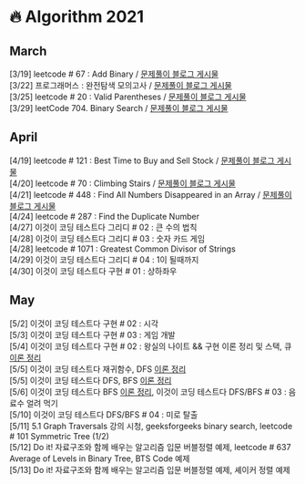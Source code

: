 # 🔥 Algorithm 2021

## March 
[3/19] leetcode # 67 : Add Binary / [문제풀이 블로그 게시물](https://velog.io/@mjhuh263/TIL-102-Algorithm-Leetcode-67.-Add-Binary)<br>
[3/22] 프로그래머스 : 완전탐색 모의고사  / [문제풀이 블로그 게시물](https://velog.io/@mjhuh263/TIL-107-Algorithm-%ED%94%84%EB%A1%9C%EA%B7%B8%EB%9E%98%EB%A8%B8%EC%8A%A4-%EC%99%84%EC%A0%84%ED%83%90%EC%83%89-%EB%AA%A8%EC%9D%98%EA%B3%A0%EC%82%AC)<br>
[3/25] leetcode # 20 : Valid Parentheses  / [문제풀이 블로그 게시물](https://velog.io/@mjhuh263/TIL-108-Algorithm-LeetCode-20.-Valid-Parentheses)<br>
[3/29] leetCode 704. Binary Search  / [문제풀이 블로그 게시물](https://velog.io/@mjhuh263/TIL-114-Algorithm-LeetCode-704.-Binary-Search)<br>

## April
[4/19] leetcode # 121 : Best Time to Buy and Sell Stock / [문제풀이 블로그 게시물](https://velog.io/@mjhuh263/TIL-116-Algorithm-LeetCode-121.-Best-Time-to-Buy-and-Sell-Stock)<br>
[4/20] leetcode # 70 : Climbing Stairs / [문제풀이 블로그 게시물](https://velog.io/@mjhuh263/TIL-118-Algorithm-70.-Climbing-Stairs)<br>
[4/21] leetcode # 448 : Find All Numbers Disappeared in an Array / [문제풀이 블로그 게시물](https://velog.io/@mjhuh263/TIL-120-Algorithm-448.-Find-All-Numbers-Disappeared-in-an-Array)<br>
[4/24] leetcode # 287 : Find the Duplicate Number<br>
[4/27] 이것이 코딩 테스트다 그리디 # 02 : 큰 수의 법칙 <br>
[4/28] 이것이 코딩 테스트다 그리디 # 03 : 숫자 카드 게임 <br>
[4/28] leetcode # 1071 : Greatest Common Divisor of Strings <br>
[4/29] 이것이 코딩 테스트다 그리디 # 04 : 1이 될때까지 <br>
[4/30] 이것이 코딩 테스트다 구현 # 01 : 상하좌우 <br>

## May
[5/2] 이것이 코딩 테스트다 구현 # 02 : 시각 <br>
[5/3] 이것이 코딩 테스트다 구현 # 03 : 게임 개발 <br>
[5/4] 이것이 코딩 테스트다 구현 # 02 : 왕실의 나이트 && 구현 이론 정리 및 스택, 큐 [이론 정리](https://www.notion.so/599c1d2f458d4e22b393643d0d1ac2ac)<br>
[5/5] 이것이 코딩 테스트다 재귀함수, DFS [이론 정리](https://www.notion.so/599c1d2f458d4e22b393643d0d1ac2ac)<br>
[5/5] 이것이 코딩 테스트다 DFS, BFS [이론 정리](https://www.notion.so/599c1d2f458d4e22b393643d0d1ac2ac)<br>
[5/6] 이것이 코딩 테스트다 BFS [이론 정리](https://www.notion.so/599c1d2f458d4e22b393643d0d1ac2ac), 이것이 코딩 테스트다 DFS/BFS # 03 : 음료수 얼려 먹기<br>
[5/10] 이것이 코딩 테스트다 DFS/BFS # 04 : 미로 탈출<br>
[5/11] 5.1 Graph Traversals 강의 시청, geeksforgeeks binary search, leetcode # 101 Symmetric Tree (1/2)<br>
[5/12] Do it! 자료구조와 함께 배우는 알고리즘 입문 버블정렬 예제, leetcode # 637 Average of Levels in Binary Tree, BTS Code 예제<br>
[5/13] Do it! 자료구조와 함께 배우는 알고리즘 입문 버블정렬 예제, 셰이커 정렬 예제<br>